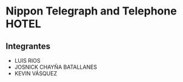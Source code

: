 # Nippon Telegraph and Telephone HOTEL
## Integrantes
- LUIS RIOS
- JOSNICK CHAYÑA BATALLANES
- KEVIN VÁSQUEZ 
